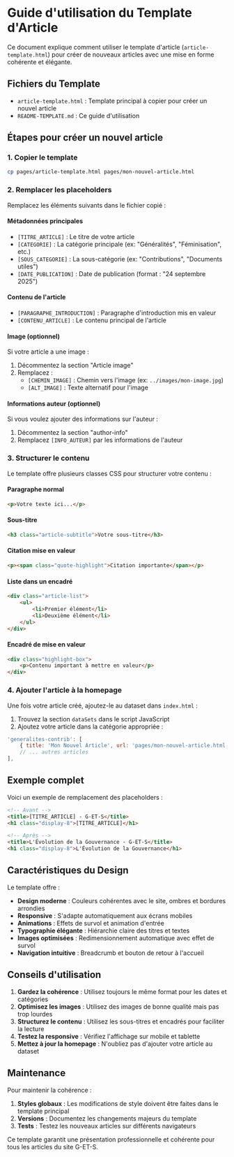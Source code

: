 # Guide d'utilisation du Template d'Article

Ce document explique comment utiliser le template d'article (`article-template.html`) pour créer de nouveaux articles avec une mise en forme cohérente et élégante.

## Fichiers du Template

- `article-template.html` : Template principal à copier pour créer un nouvel article
- `README-TEMPLATE.md` : Ce guide d'utilisation

## Étapes pour créer un nouvel article

### 1. Copier le template
```bash
cp pages/article-template.html pages/mon-nouvel-article.html
```

### 2. Remplacer les placeholders

Remplacez les éléments suivants dans le fichier copié :

#### Métadonnées principales
- `[TITRE_ARTICLE]` : Le titre de votre article
- `[CATEGORIE]` : La catégorie principale (ex: "Généralités", "Féminisation", etc.)
- `[SOUS_CATEGORIE]` : La sous-catégorie (ex: "Contributions", "Documents utiles")
- `[DATE_PUBLICATION]` : Date de publication (format : "24 septembre 2025")

#### Contenu de l'article
- `[PARAGRAPHE_INTRODUCTION]` : Paragraphe d'introduction mis en valeur
- `[CONTENU_ARTICLE]` : Le contenu principal de l'article

#### Image (optionnel)
Si votre article a une image :
1. Décommentez la section "Article image"
2. Remplacez :
   - `[CHEMIN_IMAGE]` : Chemin vers l'image (ex: `../images/mon-image.jpg`)
   - `[ALT_IMAGE]` : Texte alternatif pour l'image

#### Informations auteur (optionnel)
Si vous voulez ajouter des informations sur l'auteur :
1. Décommentez la section "author-info"
2. Remplacez `[INFO_AUTEUR]` par les informations de l'auteur

### 3. Structurer le contenu

Le template offre plusieurs classes CSS pour structurer votre contenu :

#### Paragraphe normal
```html
<p>Votre texte ici...</p>
```

#### Sous-titre
```html
<h3 class="article-subtitle">Votre sous-titre</h3>
```

#### Citation mise en valeur
```html
<p><span class="quote-highlight">Citation importante</span></p>
```

#### Liste dans un encadré
```html
<div class="article-list">
    <ul>
        <li>Premier élément</li>
        <li>Deuxième élément</li>
    </ul>
</div>
```

#### Encadré de mise en valeur
```html
<div class="highlight-box">
    <p>Contenu important à mettre en valeur</p>
</div>
```

### 4. Ajouter l'article à la homepage

Une fois votre article créé, ajoutez-le au dataset dans `index.html` :

1. Trouvez la section `dataSets` dans le script JavaScript
2. Ajoutez votre article dans la catégorie appropriée :

```javascript
'generalites-contrib': [
    { title: 'Mon Nouvel Article', url: 'pages/mon-nouvel-article.html' },
    // ... autres articles
],
```

## Exemple complet

Voici un exemple de remplacement des placeholders :

```html
<!-- Avant -->
<title>[TITRE_ARTICLE] - G-ET-S</title>
<h1 class="display-8">[TITRE_ARTICLE]</h1>

<!-- Après -->
<title>L'Évolution de la Gouvernance - G-ET-S</title>
<h1 class="display-8">L'Évolution de la Gouvernance</h1>
```

## Caractéristiques du Design

Le template offre :

- **Design moderne** : Couleurs cohérentes avec le site, ombres et bordures arrondies
- **Responsive** : S'adapte automatiquement aux écrans mobiles
- **Animations** : Effets de survol et animation d'entrée
- **Typographie élégante** : Hiérarchie claire des titres et textes
- **Images optimisées** : Redimensionnement automatique avec effet de survol
- **Navigation intuitive** : Breadcrumb et bouton de retour à l'accueil

## Conseils d'utilisation

1. **Gardez la cohérence** : Utilisez toujours le même format pour les dates et catégories
2. **Optimisez les images** : Utilisez des images de bonne qualité mais pas trop lourdes
3. **Structurez le contenu** : Utilisez les sous-titres et encadrés pour faciliter la lecture
4. **Testez la responsive** : Vérifiez l'affichage sur mobile et tablette
5. **Mettez à jour la homepage** : N'oubliez pas d'ajouter votre article au dataset

## Maintenance

Pour maintenir la cohérence :

1. **Styles globaux** : Les modifications de style doivent être faites dans le template principal
2. **Versions** : Documentez les changements majeurs du template
3. **Tests** : Testez les nouveaux articles sur différents navigateurs

Ce template garantit une présentation professionnelle et cohérente pour tous les articles du site G-ET-S.